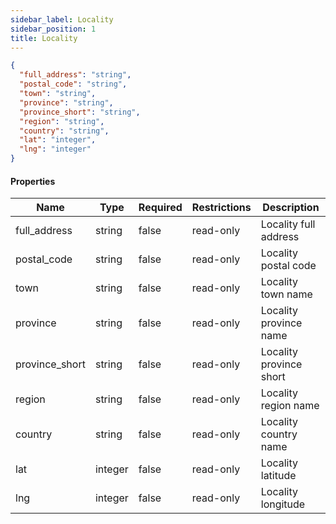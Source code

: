 ```yaml
---
sidebar_label: Locality
sidebar_position: 1
title: Locality
---
```


```json
{
  "full_address": "string",
  "postal_code": "string",
  "town": "string",
  "province": "string",
  "province_short": "string",
  "region": "string",
  "country": "string",
  "lat": "integer",
  "lng": "integer"
}

```

#### Properties

|Name|Type|Required|Restrictions| Description             |
|---|---|---|---|-------------------------|
|full_address|string|false|read-only| Locality full address   |
|postal_code|string|false|read-only| Locality postal code    |
|town|string|false|read-only| Locality town name      |
|province|string|false|read-only| Locality province name  |
|province_short|string|false|read-only| Locality province short |
|region|string|false|read-only| Locality region name    |
|country|string|false|read-only| Locality country name   |
|lat|integer|false|read-only| Locality latitude       |
|lng|integer|false|read-only| Locality longitude      |
